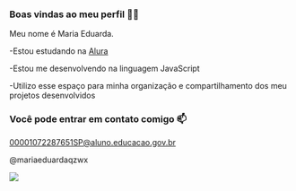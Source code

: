 ### Boas vindas ao meu perfil 💙💙
Meu nome é Maria Eduarda.

-Estou estudando na [Alura](HTTPS://WWW.ALURA.COM.BR)

-Estou me desenvolvendo na linguagem JavaScript

-Utilizo esse espaço para minha organização e compartilhamento dos meu projetos desenvolvidos

### Você pode entrar em contato comigo 📫

00001072287651SP@aluno.educacao.gov.br

@mariaeduardaqzwx

![](https://media1.tenor.com/m/pWHV3pUmR5UAAAAd/vinijr-vinicius-jr.gif)
